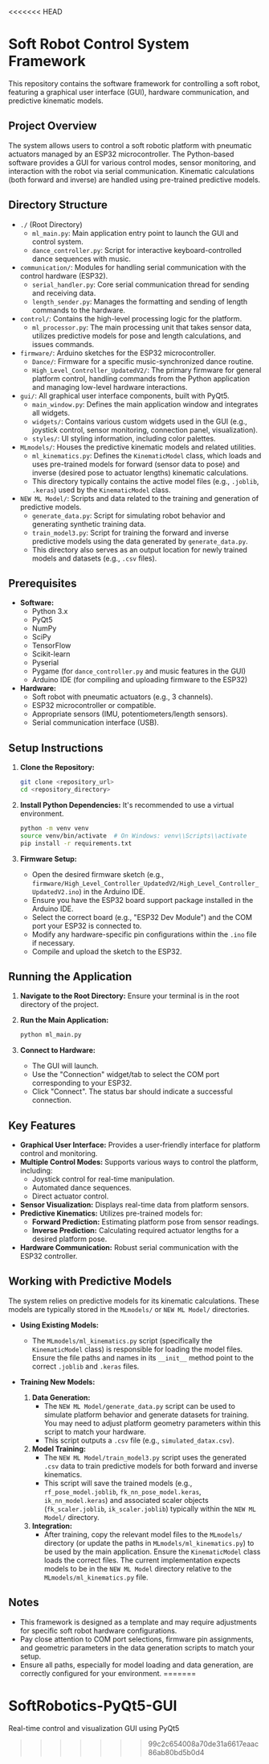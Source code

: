 <<<<<<< HEAD
# Soft Robot Control System Framework

This repository contains the software framework for controlling a soft robot, featuring a graphical user interface (GUI), hardware communication, and predictive kinematic models.

## Project Overview

The system allows users to control a soft robotic platform with pneumatic actuators managed by an ESP32 microcontroller. The Python-based software provides a GUI for various control modes, sensor monitoring, and interaction with the robot via serial communication. Kinematic calculations (both forward and inverse) are handled using pre-trained predictive models.

## Directory Structure

-   `./` (Root Directory)
    -   `ml_main.py`: Main application entry point to launch the GUI and control system.
    -   `dance_controller.py`: Script for interactive keyboard-controlled dance sequences with music.
-   `communication/`: Modules for handling serial communication with the control hardware (ESP32).
    -   `serial_handler.py`: Core serial communication thread for sending and receiving data.
    -   `length_sender.py`: Manages the formatting and sending of length commands to the hardware.
-   `control/`: Contains the high-level processing logic for the platform.
    -   `ml_processor.py`: The main processing unit that takes sensor data, utilizes predictive models for pose and length calculations, and issues commands.
-   `firmware/`: Arduino sketches for the ESP32 microcontroller.
    -   `Dance/`: Firmware for a specific music-synchronized dance routine.
    -   `High_Level_Controller_UpdatedV2/`: The primary firmware for general platform control, handling commands from the Python application and managing low-level hardware interactions.
-   `gui/`: All graphical user interface components, built with PyQt5.
    -   `main_window.py`: Defines the main application window and integrates all widgets.
    -   `widgets/`: Contains various custom widgets used in the GUI (e.g., joystick control, sensor monitoring, connection panel, visualization).
    -   `styles/`: UI styling information, including color palettes.
-   `MLmodels/`: Houses the predictive kinematic models and related utilities.
    -   `ml_kinematics.py`: Defines the `KinematicModel` class, which loads and uses pre-trained models for forward (sensor data to pose) and inverse (desired pose to actuator lengths) kinematic calculations.
    -   This directory typically contains the active model files (e.g., `.joblib`, `.keras`) used by the `KinematicModel` class.
-   `NEW ML Model/`: Scripts and data related to the training and generation of predictive models.
    -   `generate_data.py`: Script for simulating robot behavior and generating synthetic training data.
    -   `train_model3.py`: Script for training the forward and inverse predictive models using the data generated by `generate_data.py`.
    -   This directory also serves as an output location for newly trained models and datasets (e.g., `.csv` files).

## Prerequisites

-   **Software:**
    -   Python 3.x
    -   PyQt5
    -   NumPy
    -   SciPy
    -   TensorFlow
    -   Scikit-learn
    -   Pyserial
    -   Pygame (for `dance_controller.py` and music features in the GUI)
    -   Arduino IDE (for compiling and uploading firmware to the ESP32)
-   **Hardware:**
    -   Soft robot with pneumatic actuators (e.g., 3 channels).
    -   ESP32 microcontroller or compatible.
    -   Appropriate sensors (IMU, potentiometers/length sensors).
    -   Serial communication interface (USB).

## Setup Instructions

1.  **Clone the Repository:**
    ```bash
    git clone <repository_url>
    cd <repository_directory>
    ```

2.  **Install Python Dependencies:**
    It's recommended to use a virtual environment.
    ```bash
    python -m venv venv
    source venv/bin/activate  # On Windows: venv\\Scripts\\activate
    pip install -r requirements.txt
    ```

3.  **Firmware Setup:**
    -   Open the desired firmware sketch (e.g., `firmware/High_Level_Controller_UpdatedV2/High_Level_Controller_UpdatedV2.ino`) in the Arduino IDE.
    -   Ensure you have the ESP32 board support package installed in the Arduino IDE.
    -   Select the correct board (e.g., "ESP32 Dev Module") and the COM port your ESP32 is connected to.
    -   Modify any hardware-specific pin configurations within the `.ino` file if necessary.
    -   Compile and upload the sketch to the ESP32.

## Running the Application

1.  **Navigate to the Root Directory:**
    Ensure your terminal is in the root directory of the project.

2.  **Run the Main Application:**
    ```bash
    python ml_main.py
    ```

3.  **Connect to Hardware:**
    -   The GUI will launch.
    -   Use the "Connection" widget/tab to select the COM port corresponding to your ESP32.
    -   Click "Connect". The status bar should indicate a successful connection.

## Key Features

-   **Graphical User Interface:** Provides a user-friendly interface for platform control and monitoring.
-   **Multiple Control Modes:** Supports various ways to control the platform, including:
    -   Joystick control for real-time manipulation.
    -   Automated dance sequences.
    -   Direct actuator control.
-   **Sensor Visualization:** Displays real-time data from platform sensors.
-   **Predictive Kinematics:** Utilizes pre-trained models for:
    -   **Forward Prediction:** Estimating platform pose from sensor readings.
    -   **Inverse Prediction:** Calculating required actuator lengths for a desired platform pose.
-   **Hardware Communication:** Robust serial communication with the ESP32 controller.

## Working with Predictive Models

The system relies on predictive models for its kinematic calculations. These models are typically stored in the `MLmodels/` or `NEW ML Model/` directories.

-   **Using Existing Models:**
    -   The `MLmodels/ml_kinematics.py` script (specifically the `KinematicModel` class) is responsible for loading the model files. Ensure the file paths and names in its `__init__` method point to the correct `.joblib` and `.keras` files.

-   **Training New Models:**
    1.  **Data Generation:**
        -   The `NEW ML Model/generate_data.py` script can be used to simulate platform behavior and generate datasets for training. You may need to adjust platform geometry parameters within this script to match your hardware.
        -   This script outputs a `.csv` file (e.g., `simulated_datax.csv`).
    2.  **Model Training:**
        -   The `NEW ML Model/train_model3.py` script uses the generated `.csv` data to train predictive models for both forward and inverse kinematics.
        -   This script will save the trained models (e.g., `rf_pose_model.joblib`, `fk_nn_pose_model.keras`, `ik_nn_model.keras`) and associated scaler objects (`fk_scaler.joblib`, `ik_scaler.joblib`) typically within the `NEW ML Model/` directory.
    3.  **Integration:**
        -   After training, copy the relevant model files to the `MLmodels/` directory (or update the paths in `MLmodels/ml_kinematics.py`) to be used by the main application. Ensure the `KinematicModel` class loads the correct files. The current implementation expects models to be in the `NEW ML Model` directory relative to the `MLmodels/ml_kinematics.py` file.

## Notes

-   This framework is designed as a template and may require adjustments for specific soft robot hardware configurations.
-   Pay close attention to COM port selections, firmware pin assignments, and geometric parameters in the data generation scripts to match your setup.
-   Ensure all paths, especially for model loading and data generation, are correctly configured for your environment. 
=======
# SoftRobotics-PyQt5-GUI
Real-time control and visualization GUI using PyQt5
>>>>>>> 99c2c654008a70de31a6617eaac86ab80bd5b0d4
